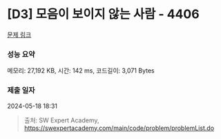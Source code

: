 # [D3] 모음이 보이지 않는 사람 - 4406 

[문제 링크](https://swexpertacademy.com/main/code/problem/problemDetail.do?contestProbId=AWNcD_66pUEDFAV8) 

### 성능 요약

메모리: 27,192 KB, 시간: 142 ms, 코드길이: 3,071 Bytes

### 제출 일자

2024-05-18 18:31



> 출처: SW Expert Academy, https://swexpertacademy.com/main/code/problem/problemList.do